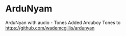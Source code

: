 # ArduNyam
ArduNyan with audio - Tones
Added Arduboy Tones to https://github.com/wademcgillis/ardunyan
